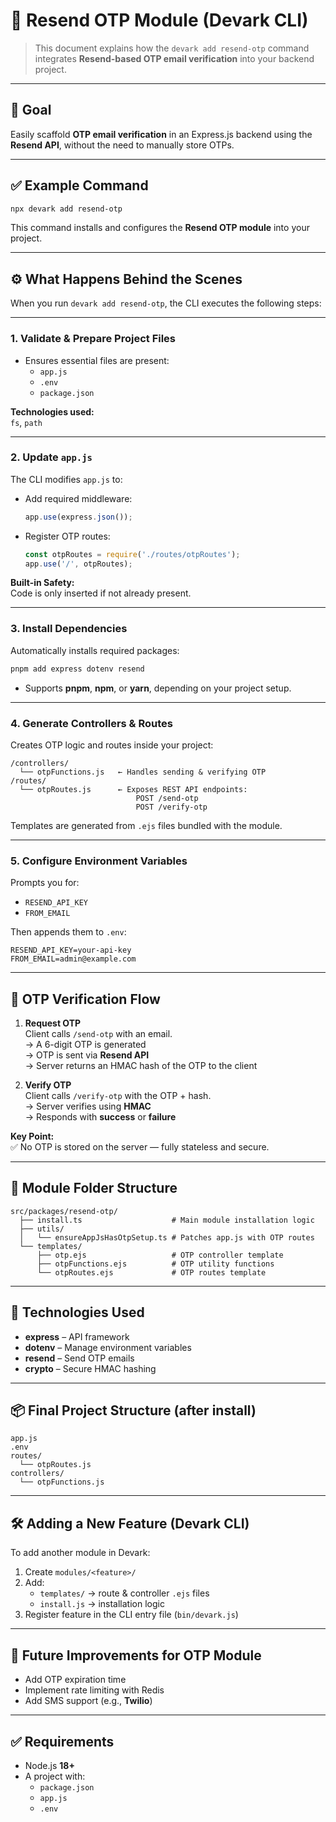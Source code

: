 # 📄 Resend OTP Module (Devark CLI)

> This document explains how the `devark add resend-otp` command integrates **Resend-based OTP email verification** into your backend project.

---

## 🔐 Goal

Easily scaffold **OTP email verification** in an Express.js backend using the **Resend API**, without the need to manually store OTPs.

---

## ✅ Example Command

```bash
npx devark add resend-otp
```

This command installs and configures the **Resend OTP module** into your project.

---

## ⚙️ What Happens Behind the Scenes

When you run `devark add resend-otp`, the CLI executes the following steps:

---

### 1. Validate & Prepare Project Files

- Ensures essential files are present:
     - `app.js`
     - `.env`
     - `package.json`

**Technologies used:**  
`fs`, `path`

---

### 2. Update `app.js`

The CLI modifies `app.js` to:

- Add required middleware:
     ```js
     app.use(express.json());
     ```
- Register OTP routes:
     ```js
     const otpRoutes = require('./routes/otpRoutes');
     app.use('/', otpRoutes);
     ```

**Built-in Safety:**  
Code is only inserted if not already present.

---

### 3. Install Dependencies

Automatically installs required packages:

```bash
pnpm add express dotenv resend
```

- Supports **pnpm**, **npm**, or **yarn**, depending on your project setup.

---

### 4. Generate Controllers & Routes

Creates OTP logic and routes inside your project:

```
/controllers/
  └── otpFunctions.js   ← Handles sending & verifying OTP
/routes/
  └── otpRoutes.js      ← Exposes REST API endpoints:
                            POST /send-otp
                            POST /verify-otp
```

Templates are generated from `.ejs` files bundled with the module.

---

### 5. Configure Environment Variables

Prompts you for:

- `RESEND_API_KEY`
- `FROM_EMAIL`

Then appends them to `.env`:

```
RESEND_API_KEY=your-api-key
FROM_EMAIL=admin@example.com
```

---

## 🔄 OTP Verification Flow

1. **Request OTP**  
   Client calls `/send-otp` with an email.  
   → A 6-digit OTP is generated  
   → OTP is sent via **Resend API**  
   → Server returns an HMAC hash of the OTP to the client

2. **Verify OTP**  
   Client calls `/verify-otp` with the OTP + hash.  
   → Server verifies using **HMAC**  
   → Responds with **success** or **failure**

**Key Point:**  
✅ No OTP is stored on the server — fully stateless and secure.

---

## 📂 Module Folder Structure

```
src/packages/resend-otp/
  ├── install.ts                    # Main module installation logic
  ├── utils/
  │   └── ensureAppJsHasOtpSetup.ts # Patches app.js with OTP routes
  └── templates/
      ├── otp.ejs                   # OTP controller template
      ├── otpFunctions.ejs          # OTP utility functions
      └── otpRoutes.ejs             # OTP routes template
```

---

## 🧰 Technologies Used

- **express** – API framework
- **dotenv** – Manage environment variables
- **resend** – Send OTP emails
- **crypto** – Secure HMAC hashing

---

## 📦 Final Project Structure (after install)

```
app.js
.env
routes/
  └── otpRoutes.js
controllers/
  └── otpFunctions.js
```

---

## 🛠 Adding a New Feature (Devark CLI)

To add another module in Devark:

1. Create `modules/<feature>/`
2. Add:
      - `templates/` → route & controller `.ejs` files
      - `install.js` → installation logic
3. Register feature in the CLI entry file (`bin/devark.js`)

---

## 🌟 Future Improvements for OTP Module

- Add OTP expiration time
- Implement rate limiting with Redis
- Add SMS support (e.g., **Twilio**)

---

## ✅ Requirements

- Node.js **18+**
- A project with:
     - `package.json`
     - `app.js`
     - `.env`
